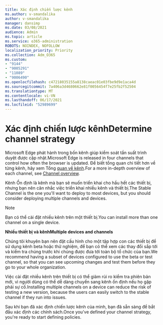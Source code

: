 ```yaml
---
title: Xác định chiến lược kênh
ms.author: v-smandalika
author: v-smandalika
manager: dansimp
ms.date: 03/08/2021
audience: Admin
ms.topic: article
ms.service: o365-administration
ROBOTS: NOINDEX, NOFOLLOW
localization_priority: Priority
ms.collection: Adm_O365
ms.custom:
- "9144"
- "9005291"
- "11089"
- "9006490"
ms.openlocfilehash: c47218035155a8138caeac01e03fbe9d9e1aca4d
ms.sourcegitcommit: 7a406a3d4680662e81f0056454f7e25fb2f52504
ms.translationtype: MT
ms.contentlocale: vi-VN
ms.lasthandoff: 06/17/2021
ms.locfileid: "52989699"
---
```

# <a name="determine-channel-strategy"></a><span data-ttu-id="2c668-102">Xác định chiến lược kênh</span><span class="sxs-lookup"><span data-stu-id="2c668-102">Determine channel strategy</span></span>

<span data-ttu-id="2c668-103">Microsoft Edge phát hành trong bốn kênh giúp kiểm soát tần suất trình duyệt được cập nhật.</span><span class="sxs-lookup"><span data-stu-id="2c668-103">Microsoft Edge is released in four channels that control how often the browser is updated.</span></span> <span data-ttu-id="2c668-104">Để biết tổng quan chi tiết hơn về từng kênh, hãy xem Tổng [quan về kênh](/DeployEdge/microsoft-edge-channels#channel-overview).</span><span class="sxs-lookup"><span data-stu-id="2c668-104">For a more in-depth overview of each channel, see [Channel overview](/DeployEdge/microsoft-edge-channels#channel-overview).</span></span>

<span data-ttu-id="2c668-105">Kênh Ổn định là kênh mà bạn sẽ muốn triển khai cho hầu hết các thiết bị, nhưng bạn nên cân nhắc việc triển khai nhiều kênh và thiết bị.</span><span class="sxs-lookup"><span data-stu-id="2c668-105">The Stable Channel is the one you'll want to deploy to most devices, but you should consider deploying multiple channels and devices.</span></span>

> [!NOTE]
> <span data-ttu-id="2c668-106">Bạn có thể cài đặt nhiều kênh trên một thiết bị.</span><span class="sxs-lookup"><span data-stu-id="2c668-106">You can install more than one channel on a single device.</span></span>

<span data-ttu-id="2c668-107">**Nhiều thiết bị và kênh**</span><span class="sxs-lookup"><span data-stu-id="2c668-107">**Multiple devices and channels**</span></span>

<span data-ttu-id="2c668-108">Chúng tôi khuyên bạn nên đặt cấu hình cho một tập hợp con các thiết bị để sử dụng kênh beta hoặc thử nghiệm, để bạn có thể xem các thay đổi sắp tới và kiểm tra chúng trước khi chúng được đưa tới toàn bộ tổ chức của bạn.</span><span class="sxs-lookup"><span data-stu-id="2c668-108">We recommend having a subset of devices configured to use the beta or test channel, so that you can see upcoming changes and test them before they go to your whole organization.</span></span>

<span data-ttu-id="2c668-109">Việc cài đặt nhiều kênh trên thiết bị có thể giảm rủi ro kiểm tra phiên bản mới, vì người dùng có thể dễ dàng chuyển sang kênh ổn định nếu họ gặp phải sự cố.</span><span class="sxs-lookup"><span data-stu-id="2c668-109">Installing multiple channels on a device can reduce the risk of testing a new version, because the users can easily switch to the stable channel if they run into issues.</span></span>

<span data-ttu-id="2c668-110">Sau khi bạn đã xác định chiến lược kênh của mình, bạn đã sẵn sàng để bắt đầu xác định các chính sách.</span><span class="sxs-lookup"><span data-stu-id="2c668-110">Once you've defined your channel strategy, you're ready to start defining policies.</span></span>

